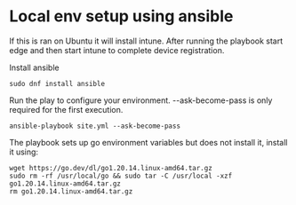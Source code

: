 # Local env setup using ansible

If this is ran on Ubuntu it will install intune.  After running the playbook start edge and then start intune to complete device registration.

Install ansible
```
sudo dnf install ansible
```

Run the play to configure your environment.  --ask-become-pass is only required for the first execution.

```
ansible-playbook site.yml --ask-become-pass
```


The playbook sets up go environment variables but does not install it, install it using:
```
wget https://go.dev/dl/go1.20.14.linux-amd64.tar.gz
sudo rm -rf /usr/local/go && sudo tar -C /usr/local -xzf go1.20.14.linux-amd64.tar.gz
rm go1.20.14.linux-amd64.tar.gz
```
